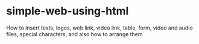 # simple-web-using-html
How to insert texts, logos, web link, video link, table, form, video and audio files, special characters, and also how to arrange them
